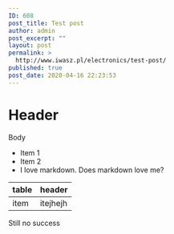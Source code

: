 ```yaml
---
ID: 608
post_title: Test post
author: admin
post_excerpt: ""
layout: post
permalink: >
  http://www.iwasz.pl/electronics/test-post/
published: true
post_date: 2020-04-16 22:23:53
---
```

# Header
Body

* Item 1
* Item 2
* I love markdown. Does markdown love me?

| table | header   |
| ----- | -------- |
| item  | itejhejh |

Still no success